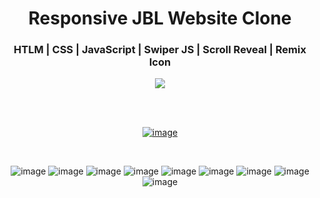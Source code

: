 <div align='center'>
  <h1>Responsive JBL Website Clone</h1>
  <h3>HTLM | CSS | JavaScript | Swiper JS | Scroll Reveal | Remix Icon</h3>
  <img src='https://img.shields.io/badge/fmfahath-white?logo=github&logoColor=black'/>
  
<br><br>

[![image](https://github.com/fmfahath/loginPage/assets/95971934/02c3c390-df06-41d4-940e-9c6c12bbcfa6)](https://fmfahath.github.io/jbl/)

<br>

![image](https://github.com/fmfahath/jbl/assets/95971934/580e400e-1348-46f1-94c7-5c4eac5b7e2d)
![image](https://github.com/fmfahath/jbl/assets/95971934/d6155ca9-5740-4e6d-a41e-1296cd3b66b3)
![image](https://github.com/fmfahath/jbl/assets/95971934/81bf7f2b-679a-41c8-91b4-cf494e076c16)
![image](https://github.com/fmfahath/jbl/assets/95971934/eb4e639c-5b1c-4994-9f59-62f3be15ac10)
![image](https://github.com/fmfahath/jbl/assets/95971934/ac9378bf-b4fa-43cc-b7a9-dfc3e2561ef2)
![image](https://github.com/fmfahath/jbl/assets/95971934/38abee46-5a85-429e-9dcd-bb3678edc874)
![image](https://github.com/fmfahath/jbl/assets/95971934/75941423-316a-463d-b5b7-077a96a63c76)
![image](https://github.com/fmfahath/jbl/assets/95971934/e33415ba-a59a-4ad7-be20-811c3efd381e)
![image](https://github.com/fmfahath/jbl/assets/95971934/f1f08c53-c024-4624-a6ce-c8a1d0bfc27b)






  
</div>
